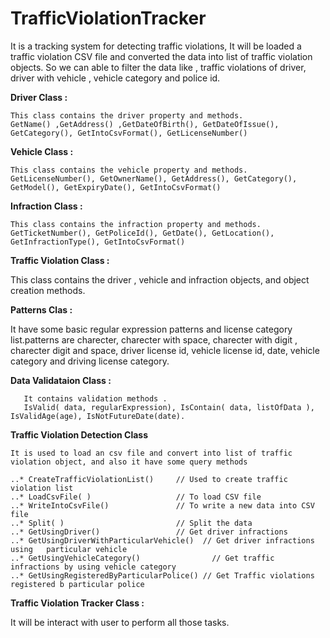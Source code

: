 # TrafficViolationTracker
It is a tracking system for detecting traffic violations, It will be loaded a traffic violation  CSV file and  converted the data into list of traffic violation objects.  So we can able to filter the data  like , traffic violations of  driver, driver with vehicle , vehicle category and police id.
 
**Driver Class :**

    This class contains the driver property and methods.
    GetName() ,GetAddress() ,GetDateOfBirth(), GetDateOfIssue(), GetCategory(), GetIntoCsvFormat(), GetLicenseNumber()
    
**Vehicle Class :**

    This class contains the vehicle property and methods.
    GetLicenseNumber(), GetOwnerName(), GetAddress(), GetCategory(), GetModel(), GetExpiryDate(), GetIntoCsvFormat()
    
**Infraction Class :**

    This class contains the infraction property and methods.
    GetTicketNumber(), GetPoliceId(), GetDate(), GetLocation(), GetInfractionType(), GetIntoCsvFormat()
    
**Traffic Violation Class :**

   This class contains the driver , vehicle and infraction objects, and object creation methods.
   
**Patterns Clas :**

It have some basic regular expression patterns and license category list.patterns are charecter, charecter with space, charecter with digit , charecter digit and space, driver license id, vehicle license id, date, vehicle category and driving license category.

**Data Validataion Class :**

```
   It contains validation methods . 
   IsValid( data, regularExpression), IsContain( data, listOfData ), IsValidAge(age), IsNotFutureDate(date).
   ```
**Traffic Violation Detection Class**

    It is used to load an csv file and convert into list of traffic violation object, and also it have some query methods 
    
    ..* CreateTrafficViolationList()     // Used to create traffic violation list
    ..* LoadCsvFile( )                   // To load CSV file
    ..* WriteIntoCsvFile()               // To write a new data into CSV file
    ..* Split( )                         // Split the data
    ..* GetUsingDriver()                 // Get driver infractions   
    ..* GetUsingDriverWithParticularVehicle()  // Get driver infractions using   particular vehicle
    ..* GetUsingVehicleCategory()	             // Get traffic infractions by using vehicle category
    ..* GetUsingRegisteredByParticularPolice() // Get Traffic violations registered b particular police 
    
  **Traffic Violation Tracker Class :**
  
  It will be interact with user to perform all those tasks.
  
